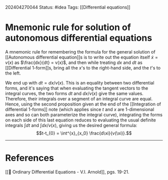 202404270044
Status: #idea
Tags: [[Differential equations]]

# Mnemonic rule for solution of autonomous differential equations

A mnemonic rule for remembering the formula for the general solution of [[Autonomous differential equation]]s is to write out the equation itself $\dot x = v(x)$ as $\frac{dx}{dt} = v(x)$, and then while treating $dx$ and $dt$ as [[Differential 1-form]]s, bring all the $x$'s to the right-hand side, and the $t$'s to the left.

We end up with $dt = dx/v(x)$. This is an equality between two differential forms, and it's saying that when evaluating the tangent vectors to the integral curves, the two forms $dt$ and $dx/v(x)$ give the same values. Therefore, their integrals over a segment of an integral curve are equal. Hence, using the second proposition given at the end of the [[Integration of differential 1-forms]] note (which applies since $t$ and $x$ are 1-dimensional axes and so can both parameterize the integral curve), integrating the forms on each side of this last equation reduces to evaluating the usual definite integrals $\int dt$ and $\int dx/v(x)$, giving us the desired general formula:
$$t-t_{0} = \int^{x}_{x_0} \frac{d\xi}{v(\xi)}.$$

___
# References
[[📕 Ordinary Differential Equations - V.I. Arnold]], pgs. 19-21.
